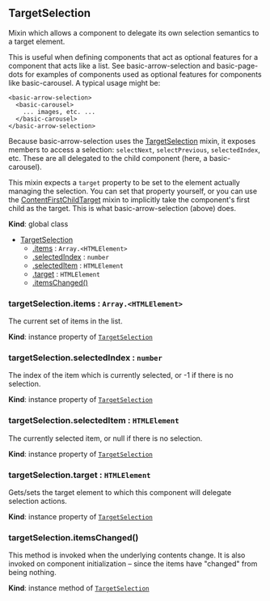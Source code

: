 <a name="TargetSelection"></a>
## TargetSelection
Mixin which allows a component to delegate its own selection semantics to a
target element.

This is useful when defining components that act as optional features for a
component that acts like a list. See basic-arrow-selection and
basic-page-dots for examples of components used as optional features for
components like basic-carousel. A typical usage might be:

    <basic-arrow-selection>
      <basic-carousel>
        ... images, etc. ...
      </basic-carousel>
    </basic-arrow-selection>

Because basic-arrow-selection uses the
[TargetSelection](TargetSelection.md) mixin, it exposes members to access a
selection: `selectNext`, `selectPrevious`, `selectedIndex`, etc. These are
all delegated to the child component (here, a basic-carousel).

This mixin expects a `target` property to be set to the element actually
managing the selection. You can set that property yourself, or you can use
the [ContentFirstChildTarget](ContentFirstChildTarget.md) mixin to
implicitly take the component's first child as the target. This is what
basic-arrow-selection (above) does.

**Kind**: global class  

* [TargetSelection](#TargetSelection)
    * [.items](#TargetSelection+items) : <code>Array.&lt;HTMLElement&gt;</code>
    * [.selectedIndex](#TargetSelection+selectedIndex) : <code>number</code>
    * [.selectedItem](#TargetSelection+selectedItem) : <code>HTMLElement</code>
    * [.target](#TargetSelection+target) : <code>HTMLElement</code>
    * [.itemsChanged()](#TargetSelection+itemsChanged)

<a name="TargetSelection+items"></a>
### targetSelection.items : <code>Array.&lt;HTMLElement&gt;</code>
The current set of items in the list.

**Kind**: instance property of <code>[TargetSelection](#TargetSelection)</code>  
<a name="TargetSelection+selectedIndex"></a>
### targetSelection.selectedIndex : <code>number</code>
The index of the item which is currently selected, or -1 if there is no
selection.

**Kind**: instance property of <code>[TargetSelection](#TargetSelection)</code>  
<a name="TargetSelection+selectedItem"></a>
### targetSelection.selectedItem : <code>HTMLElement</code>
The currently selected item, or null if there is no selection.

**Kind**: instance property of <code>[TargetSelection](#TargetSelection)</code>  
<a name="TargetSelection+target"></a>
### targetSelection.target : <code>HTMLElement</code>
Gets/sets the target element to which this component will delegate
selection actions.

**Kind**: instance property of <code>[TargetSelection](#TargetSelection)</code>  
<a name="TargetSelection+itemsChanged"></a>
### targetSelection.itemsChanged()
This method is invoked when the underlying contents change. It is also
invoked on component initialization – since the items have "changed" from
being nothing.

**Kind**: instance method of <code>[TargetSelection](#TargetSelection)</code>  
